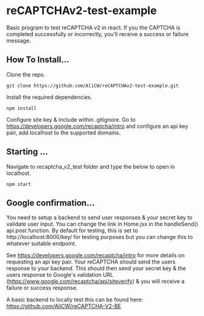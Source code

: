 # reCAPTCHAv2-test-example

Basic program to test reCAPTCHA v2 in react. If you the CAPTCHA is completed successfully or incorrectly, you'll receive a success or failure message.

## How To Install...

Clone the repo.
    
    git clone https://github.com/AliCW/reCAPTCHAv2-test-example.git

Install the required dependencies.

    npm install

Configure site key & include within .gitignore. Go to https://developers.google.com/recaptcha/intro and configure an api key pair, add localhost to the supported domains. 

## Starting ...

Navigate to recaptcha_v2_test folder and type the below to open in localhost.

    npm start

## Google confirmation...

You need to setup a backend to send user responses & your secret key to validate user input. You can change the link in Home.jsx in the handleSend() api.post function. By default for testing, this is set to http://localhost:8000/key/ for testing purposes but you can change this to whatever suitable endpoint.

See https://developers.google.com/recaptcha/intro for more details on requesting an api key pair. Your reCAPTCHA should send the users response to your backend. This should then send your secret key & the users response to Google's validation URL (https://www.google.com/recaptcha/api/siteverify) & you will receive a failure or success response.

A basic backend to locally test this can be found here: https://github.com/AliCW/reCAPTCHA-V2-BE